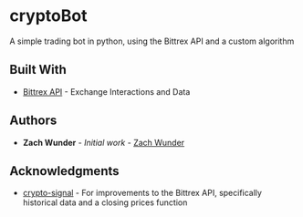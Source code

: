 # cryptoBot

A simple trading bot in python, using the Bittrex API and a custom algorithm

## Built With

* [Bittrex API](http://www.dropwizard.io/1.0.2/docs/) - Exchange Interactions and Data


## Authors

* **Zach Wunder** - *Initial work* - [Zach Wunder](https://github.com/ZachWunder)

## Acknowledgments

* [crypto-signal](https://github.com/AbenezerMamo/crypto-signal) - For improvements to the Bittrex API, specifically historical data and a closing prices function